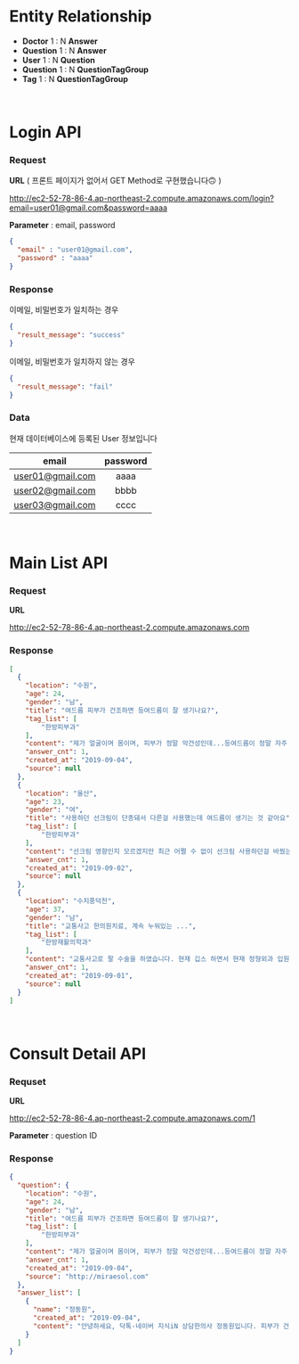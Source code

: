 # Entity Relationship

- **Doctor**  1 : N   **Answer**
- **Question**  1 : N  **Answer**
- **User**  1 : N  **Question**
- **Question**  1 : N  **QuestionTagGroup**
- **Tag**  1 : N  **QuestionTagGroup**

<br>

# Login API

### Request

**URL** ( 프론트 페이지가 없어서 GET Method로 구현했습니다🙃 )

http://ec2-52-78-86-4.ap-northeast-2.compute.amazonaws.com/login?email=user01@gmail.com&password=aaaa

**Parameter** : email, password

```json
{
  "email" : "user01@gmail.com",
  "password" : "aaaa"
}
```

### Response

이메일, 비밀번호가 일치하는 경우

```json
{
  "result_message": "success"
}
```

이메일, 비밀번호가 일치하지 않는 경우

```json
{
  "result_message": "fail"
}
```

### Data

현재 데이터베이스에 등록된 User 정보입니다

|      email       | password |
| :--------------: | :------: |
| user01@gmail.com |   aaaa   |
| user02@gmail.com |   bbbb   |
| user03@gmail.com |   cccc   |

<br>

# Main List API

### Request

**URL**

http://ec2-52-78-86-4.ap-northeast-2.compute.amazonaws.com

### Response

```json
[
  {
    "location": "수원",
    "age": 24,
    "gender": "남",
    "title": "여드름 피부가 건조하면 등여드름이 잘 생기나요?",
    "tag_list": [
    	"한방피부과"
    ],
    "content": "제가 얼굴이며 몸이며, 피부가 정말 악건성인데...등여드름이 정말 자주 생겨요. 바디로션도 꾸준히 바르는데, 심하진 않아도 주기적으로 자잘하게 등여드름이 생기면 어떻게 해결해야 하는 걸까요",
    "answer_cnt": 1,
    "created_at": "2019-09-04",
    "source": null
  },
  {
    "location": "울산",
    "age": 23,
    "gender": "여",
    "title": "사용하던 선크림이 단종돼서 다른걸 사용했는데 여드름이 생기는 것 같아요",
    "tag_list": [
    	"한방피부과"
    ],
    "content": "선크림 영향인지 모르겠지만 최근 어쩔 수 없이 선크림 사용하던걸 바꿨는데 이런걸로 여드름이 생길 수 있나요??? 안 바르고 다닐 수도 없고 ㅠㅠ 그렇다고 이것저것 다 써볼수도 없구요 <생략>",
    "answer_cnt": 1,
    "created_at": "2019-09-02",
    "source": null
  },
  {
    "location": "수지풍덕천",
    "age": 37,
    "gender": "남",
    "title": "교통사고 한의원치료, 계속 누워있는 ...",
    "tag_list": [
    	"한방재활의학과"
    ],
    "content": "교통사고로 팔 수술을 하였습니다. 현재 깁스 하면서 현재 정형외과 입원중인데 계속 누워있으니 온몸이 뻐근하고 목어깨 쪽에도 통증이 와서 퇴원 후 한의원을 다녀볼까 합니다. <생략>",
    "answer_cnt": 1,
    "created_at": "2019-09-01",
    "source": null
  }
]
```

<br>

# Consult Detail API

### Requset

**URL** 

 http://ec2-52-78-86-4.ap-northeast-2.compute.amazonaws.com/1

**Parameter** : question ID

### Response

```json
{
  "question": {
    "location": "수원",
    "age": 24,
    "gender": "남",
    "title": "여드름 피부가 건조하면 등여드름이 잘 생기나요?",
    "tag_list": [
    	"한방피부과"
    ],
    "content": "제가 얼굴이며 몸이며, 피부가 정말 악건성인데...등여드름이 정말 자주 생겨요. 바디로션도 꾸준히 바르는데, 심하진 않아도 주기적으로 자잘하게 등여드름이 생기면 어떻게 해결해야 하는 걸까요",
    "answer_cnt": 1,
    "created_at": "2019-09-04",
    "source": "http://miraesol.com"
  },
  "answer_list": [
    {
      "name": "정동원",
      "created_at": "2019-09-04",
      "content": "안녕하세요, 닥톡-네이버 지식iN 상담한의사 정동원입니다. 피부가 건조하면 모공의 입구가 잘 막히게 됩니다. 모공의 입구가 막혀버리면 자잘한 좁쌀여드름이 생기는 타입입니다. 바디로션이든 알로에젤이나 수딩젤 같은 보습제를 잘 발라주는 것은 좋습니다. 하지만 이미 생긴 등여드름은 절대 뜯지 마세요. 자국이나 흉이 생기기 때문입니다. <생략>"
    }
  ]
}
```

